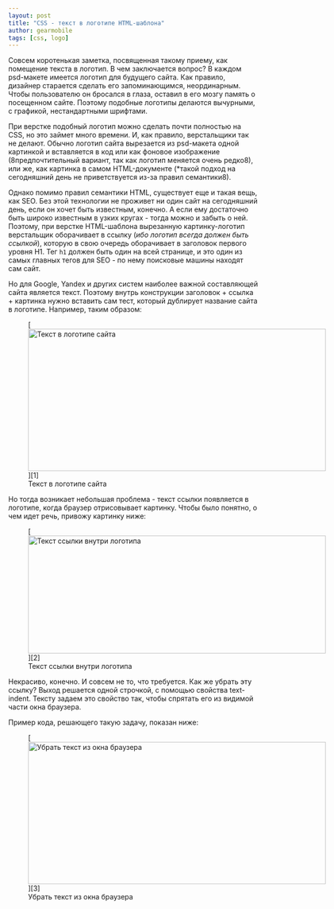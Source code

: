 ```yaml
---
layout: post
title: "CSS - текст в логотипе HTML-шаблона"
author: gearmobile
tags: [css, logo]
---
```


Совсем коротенькая заметка, посвященная такому приему, как помещение текста в логотип. В чем заключается вопрос? В каждом psd-макете имеется логотип для будущего сайта. Как правило, дизайнер старается сделать его запоминающимся, неординарным. Чтобы пользователю он бросался в глаза, оставил в его мозгу память о посещенном сайте. Поэтому подобные логотипы делаются вычурными, с графикой, нестандартными шрифтами.

При верстке подобный логотип можно сделать почти полностью на CSS, но это займет много времени. И, как правило, верстальщики так не делают. Обычно логотип сайта вырезается из psd-макета одной картинкой и вставляется в код или как фоновое изображение (8предпочтительный вариант, так как логотип меняется очень редко8), или же, как картинка в самом HTML-документе (*такой подход на сегодняшний день не приветствуется из-за правил семантики8).

Однако помимо правил семантики HTML, существует еще и такая вещь, как SEO. Без этой технологии не проживет ни один сайт на сегодняшний день, если он хочет быть известным, конечно. А если ему достаточно быть широко известным в узких кругах - тогда можно и забыть о ней. Поэтому, при верстке HTML-шаблона вырезанную картинку-логотип верстальщик оборачивает в ссылку (*ибо логотип всегда должен быть ссылкой*), которую в свою очередь оборачивает в заголовок первого уровня H1. Тег `h1` должен быть один на всей странице, и это один из самых главных тегов для SEO - по нему поисковые машины находят сам сайт.

Но для Google, Yandex и других систем наиболее важной составляющей сайта является текст. Поэтому внутрь конструкции заголовок + ссылка + картинка нужно вставить сам тест, который дублирует название сайта в логотипе. Например, таким образом:

<figure id="attachment_377" style="width: 600px;" class="wp-caption aligncenter">
	[<img src="http://localhost:7788/third/wp-content/uploads/2013/09/text-in-logo-600x286.png" alt="Текст в логотипе сайта" width="600" height="286" class="size-medium wp-image-377" />][1]
	<figcaption class="wp-caption-text">Текст в логотипе сайта</figcaption>
</figure>

Но тогда возникает небольшая проблема - текст ссылки появляется в логотипе, когда браузер отрисовывает картинку. Чтобы было понятно, о чем идет речь, привожу картинку ниже:

<figure id="attachment_378" style="width: 600px;" class="wp-caption aligncenter">
	[<img src="http://localhost:7788/third/wp-content/uploads/2013/09/text-in-logo-shablon-600x237.png" alt="Текст ссылки внутри логотипа" width="600" height="237" class="size-medium wp-image-378" />][2]
	<figcaption class="wp-caption-text">Текст ссылки внутри логотипа</figcaption>
</figure>

Некрасиво, конечно. И совсем не то, что требуется. Как же убрать эту ссылку? Выход решается одной строчкой, с помощью свойства text-indent. Тексту задаем это свойство так, чтобы спрятать его из видимой части окна браузера.

Пример кода, решающего такую задачу, показан ниже:

<figure id="attachment_379" style="width: 600px;" class="wp-caption aligncenter">
	[<img src="http://localhost:7788/third/wp-content/uploads/2013/09/text-indent-600x286.png" alt="Убрать текст из окна браузера" width="600" height="286" class="size-medium wp-image-379" />][3]
	<figcaption class="wp-caption-text">Убрать текст из окна браузера</figcaption>
</figure>

 [1]: http://localhost:7788/third/wp-content/uploads/2013/09/text-in-logo.png
 [2]: http://localhost:7788/third/wp-content/uploads/2013/09/text-in-logo-shablon.png
 [3]: http://localhost:7788/third/wp-content/uploads/2013/09/text-indent.png